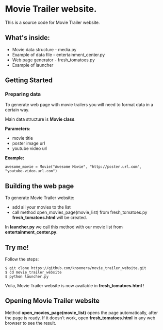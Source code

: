 # Movie Trailer website.

This is a source code for Movie Trailer website.

## What's inside:
- Movie data structure - media.py
- Example of data file - entertainment_center.py
- Web page generator - fresh_tomatoes.py
- Example of launcher

## Getting Started

### Preparing data

To generate web page with movie trailers you will need to format data in a certain way.

Main data structure is **Movie class**.

**Parameters:**

- movie title
- poster image url
- youtube video url

**Example:**
```
awesome_movie = Movie("Awesome Movie", "http://poster.url.com", "youtube-video.url.com")
```

## Building the web page

To generate Movie Trailer website:
- add all your movies to the list
- call method open_movies_page(movie_list) from fresh_tomatoes.py
**fresh_tomatoes.html** will be created.

In **launcher.py** we call this method with our movie list from **entertainment_center.py**.

## Try me!
Follow the steps:
```
$ git clone https://github.com/knsonera/movie_trailer_website.git
$ cd movie_trailer_website
$ python launcher.py
```
Voila, Movie Trailer website is now available in **fresh_tomatoes.html** !

## Opening Movie Trailer website

Method **open_movies_page(movie_list)** opens the page automatically, after the page is ready. 
If it doesn't work, open **fresh_tomatoes.html** in any web browser to see the result.
